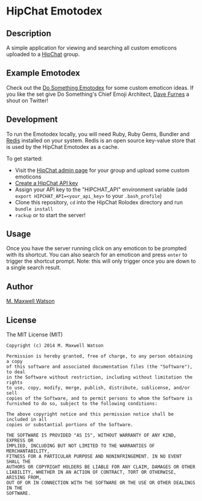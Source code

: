 # HipChat Emotodex

## Description
A simple application for viewing and searching all custom emoticons uploaded to a [HipChat](http://www.hipchat.com/) group.

## Example Emotodex
Check out the [Do Something Emotodex](http://emoticons.dosomething.org/) for some custom emoticon ideas. If you like the set give Do Something's Chief Emoji Architect, [Dave Furnes](http://twitter.com/dfurnes) a shout on Twitter!

## Development
To run the Emotodex locally, you will need Ruby, Ruby Gems, Bundler and [Redis](http://redis.io) installed on your system. Redis is an open source key-value store that is used by the HipChat Emotodex as a cache.

To get started:
- Visit the [HipChat admin page](https://www.hipchat.com/admin/emoticons) for your group and upload some custom emoticons
- [Create a HipChat API key](https://hipchat.com/account/api)
- Assign your API key to the "HIPCHAT_API" environment variable (add `export HIPCHAT_API=<your_api_key>` to your `.bash_profile`)
- Clone this repository, `cd` into the HipChat Rolodex directory and run `bundle install`
- `rackup` or to start the server!

## Usage
Once you have the server running click on any emoticon to be prompted with its shortcut. You can also search for an emoticon and press `enter` to trigger the shortcut prompt. Note: this will only trigger once you are down to a single search result.

## Author
[M. Maxwell Watson](http://mmwtsn.com/)

## License
The MIT License (MIT)

````
Copyright (c) 2014 M. Maxwell Watson

Permission is hereby granted, free of charge, to any person obtaining a copy
of this software and associated documentation files (the "Software"), to deal
in the Software without restriction, including without limitation the rights
to use, copy, modify, merge, publish, distribute, sublicense, and/or sell
copies of the Software, and to permit persons to whom the Software is
furnished to do so, subject to the following conditions:

The above copyright notice and this permission notice shall be included in all
copies or substantial portions of the Software.

THE SOFTWARE IS PROVIDED "AS IS", WITHOUT WARRANTY OF ANY KIND, EXPRESS OR
IMPLIED, INCLUDING BUT NOT LIMITED TO THE WARRANTIES OF MERCHANTABILITY,
FITNESS FOR A PARTICULAR PURPOSE AND NONINFRINGEMENT. IN NO EVENT SHALL THE
AUTHORS OR COPYRIGHT HOLDERS BE LIABLE FOR ANY CLAIM, DAMAGES OR OTHER
LIABILITY, WHETHER IN AN ACTION OF CONTRACT, TORT OR OTHERWISE, ARISING FROM,
OUT OF OR IN CONNECTION WITH THE SOFTWARE OR THE USE OR OTHER DEALINGS IN THE
SOFTWARE.
````
